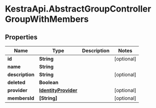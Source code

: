 # KestraApi.AbstractGroupControllerGroupWithMembers

## Properties

Name | Type | Description | Notes
------------ | ------------- | ------------- | -------------
**id** | **String** |  | [optional] 
**name** | **String** |  | 
**description** | **String** |  | [optional] 
**deleted** | **Boolean** |  | 
**provider** | [**IdentityProvider**](IdentityProvider.md) |  | [optional] 
**membersId** | **[String]** |  | [optional] 


